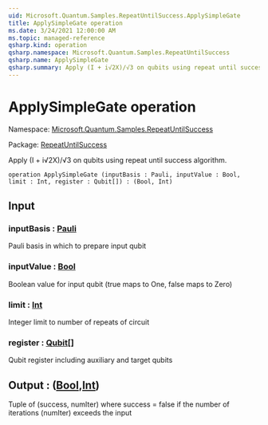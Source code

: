 ```yaml
---
uid: Microsoft.Quantum.Samples.RepeatUntilSuccess.ApplySimpleGate
title: ApplySimpleGate operation
ms.date: 3/24/2021 12:00:00 AM
ms.topic: managed-reference
qsharp.kind: operation
qsharp.namespace: Microsoft.Quantum.Samples.RepeatUntilSuccess
qsharp.name: ApplySimpleGate
qsharp.summary: Apply (I + i√2X)/√3 on qubits using repeat until success algorithm.
---
```


# ApplySimpleGate operation

Namespace: [Microsoft.Quantum.Samples.RepeatUntilSuccess](xref:Microsoft.Quantum.Samples.RepeatUntilSuccess)

Package: [RepeatUntilSuccess](https://nuget.org/packages/RepeatUntilSuccess)


Apply (I + i√2X)/√3 on qubits using repeat until success algorithm.

```qsharp
operation ApplySimpleGate (inputBasis : Pauli, inputValue : Bool, limit : Int, register : Qubit[]) : (Bool, Int)
```


## Input

### inputBasis : [Pauli](xref:microsoft.quantum.lang-ref.pauli)

Pauli basis in which to prepare input qubit


### inputValue : [Bool](xref:microsoft.quantum.lang-ref.bool)

Boolean value for input qubit (true maps to One, false maps to Zero)


### limit : [Int](xref:microsoft.quantum.lang-ref.int)

Integer limit to number of repeats of circuit


### register : [Qubit](xref:microsoft.quantum.lang-ref.qubit)[]

Qubit register including auxiliary and target qubits



## Output : ([Bool](xref:microsoft.quantum.lang-ref.bool),[Int](xref:microsoft.quantum.lang-ref.int))

Tuple of (success, numIter) where success = false if the number ofiterations (numIter) exceeds the input <limit>